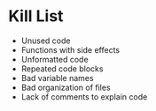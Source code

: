 Kill List
=========
* Unused code
* Functions with side effects
* Unformatted code
* Repeated code blocks
* Bad variable names
* Bad organization of files
* Lack of comments to explain code




